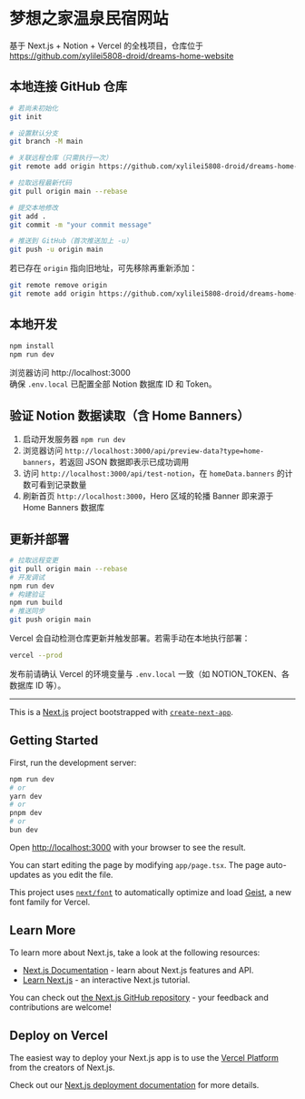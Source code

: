 # 梦想之家温泉民宿网站

基于 Next.js + Notion + Vercel 的全栈项目，仓库位于  
https://github.com/xylilei5808-droid/dreams-home-website

## 本地连接 GitHub 仓库

```bash
# 若尚未初始化
git init

# 设置默认分支
git branch -M main

# 关联远程仓库（只需执行一次）
git remote add origin https://github.com/xylilei5808-droid/dreams-home-website.git

# 拉取远程最新代码
git pull origin main --rebase

# 提交本地修改
git add .
git commit -m "your commit message"

# 推送到 GitHub（首次推送加上 -u）
git push -u origin main
```

若已存在 `origin` 指向旧地址，可先移除再重新添加：

```bash
git remote remove origin
git remote add origin https://github.com/xylilei5808-droid/dreams-home-website.git
```

## 本地开发

```bash
npm install
npm run dev
```

浏览器访问 http://localhost:3000  
确保 `.env.local` 已配置全部 Notion 数据库 ID 和 Token。

## 验证 Notion 数据读取（含 Home Banners）

1. 启动开发服务器 `npm run dev`  
2. 浏览器访问 `http://localhost:3000/api/preview-data?type=home-banners`，若返回 JSON 数据即表示已成功调用  
3. 访问 `http://localhost:3000/api/test-notion`，在 `homeData.banners` 的计数可看到记录数量  
4. 刷新首页 `http://localhost:3000`，Hero 区域的轮播 Banner 即来源于 Home Banners 数据库

## 更新并部署

```bash
# 拉取远程变更
git pull origin main --rebase
# 开发调试
npm run dev
# 构建验证
npm run build
# 推送同步
git push origin main
```

Vercel 会自动检测仓库更新并触发部署。若需手动在本地执行部署：

```bash
vercel --prod
```

发布前请确认 Vercel 的环境变量与 `.env.local` 一致（如 NOTION_TOKEN、各数据库 ID 等）。

---

This is a [Next.js](https://nextjs.org) project bootstrapped with [`create-next-app`](https://nextjs.org/docs/app/api-reference/cli/create-next-app).

## Getting Started

First, run the development server:

```bash
npm run dev
# or
yarn dev
# or
pnpm dev
# or
bun dev
```

Open [http://localhost:3000](http://localhost:3000) with your browser to see the result.

You can start editing the page by modifying `app/page.tsx`. The page auto-updates as you edit the file.

This project uses [`next/font`](https://nextjs.org/docs/app/building-your-application/optimizing/fonts) to automatically optimize and load [Geist](https://vercel.com/font), a new font family for Vercel.

## Learn More

To learn more about Next.js, take a look at the following resources:

- [Next.js Documentation](https://nextjs.org/docs) - learn about Next.js features and API.
- [Learn Next.js](https://nextjs.org/learn) - an interactive Next.js tutorial.

You can check out [the Next.js GitHub repository](https://github.com/vercel/next.js) - your feedback and contributions are welcome!

## Deploy on Vercel

The easiest way to deploy your Next.js app is to use the [Vercel Platform](https://vercel.com/new?utm_medium=default-template&filter=next.js&utm_source=create-next-app&utm_campaign=create-next-app-readme) from the creators of Next.js.

Check out our [Next.js deployment documentation](https://nextjs.org/docs/app/building-your-application/deploying) for more details.



